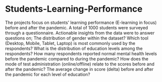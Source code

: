 # Students-Learning-Performance
The projects focus on students' learning performance (E-learning in focus) before and after the pandemic.
A total of 1000 students were surveyed through a questionnaire. Actionable insights from the data were to answer questions on;
The distribution of gender within the dataset?
Which tool (Desktop, Mobile, Tablet, Laptop) is most commonly used by the respondents?
What is the distribution of education levels among the respondents?
How many respondents reported normal mental health levels before the pandemic compared to during the pandemic?
How does the mode of test administration (online/offline) relate to the scores before and after the pandemic?
The average change in score (delta) before and after the pandemic for each level of education?

